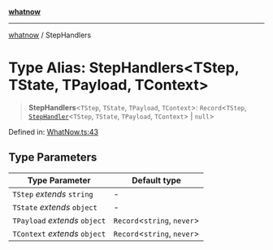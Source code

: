 [**whatnow**](../README.md)

---

[whatnow](../README.md) / StepHandlers

# Type Alias: StepHandlers\<TStep, TState, TPayload, TContext\>

> **StepHandlers**\<`TStep`, `TState`, `TPayload`, `TContext`\>: `Record`\<`TStep`, [`StepHandler`](StepHandler.md)\<`TStep`, `TState`, `TPayload`, `TContext`\> \| `null`\>

Defined in: [WhatNow.ts:43](https://github.com/ericvera/whatnow/blob/main/src/WhatNow.ts#L43)

## Type Parameters

| Type Parameter                | Default type                  |
| ----------------------------- | ----------------------------- |
| `TStep` _extends_ `string`    | -                             |
| `TState` _extends_ `object`   | -                             |
| `TPayload` _extends_ `object` | `Record`\<`string`, `never`\> |
| `TContext` _extends_ `object` | `Record`\<`string`, `never`\> |
